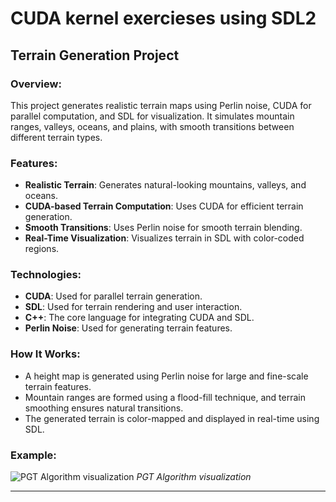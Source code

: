 # CUDA kernel exercieses using SDL2

## Terrain Generation Project

### Overview:
This project generates realistic terrain maps using Perlin noise, CUDA for parallel computation, and SDL for visualization. It simulates mountain ranges, valleys, oceans, and plains, with smooth transitions between different terrain types.

### Features:
- **Realistic Terrain**: Generates natural-looking mountains, valleys, and oceans.
- **CUDA-based Terrain Computation**: Uses CUDA for efficient terrain generation.
- **Smooth Transitions**: Uses Perlin noise for smooth terrain blending.
- **Real-Time Visualization**: Visualizes terrain in SDL with color-coded regions.

### Technologies:
- **CUDA**: Used for parallel terrain generation.
- **SDL**: Used for terrain rendering and user interaction.
- **C++**: The core language for integrating CUDA and SDL.
- **Perlin Noise**: Used for generating terrain features.

### How It Works:
- A height map is generated using Perlin noise for large and fine-scale terrain features.
- Mountain ranges are formed using a flood-fill technique, and terrain smoothing ensures natural transitions.
- The generated terrain is color-mapped and displayed in real-time using SDL.

### Example:
![PGT Algorithm visualization](https://github.com/user-attachments/assets/69356c44-4276-4bf7-9b68-486a555e9dad)
*PGT Algorithm visualization*


---
